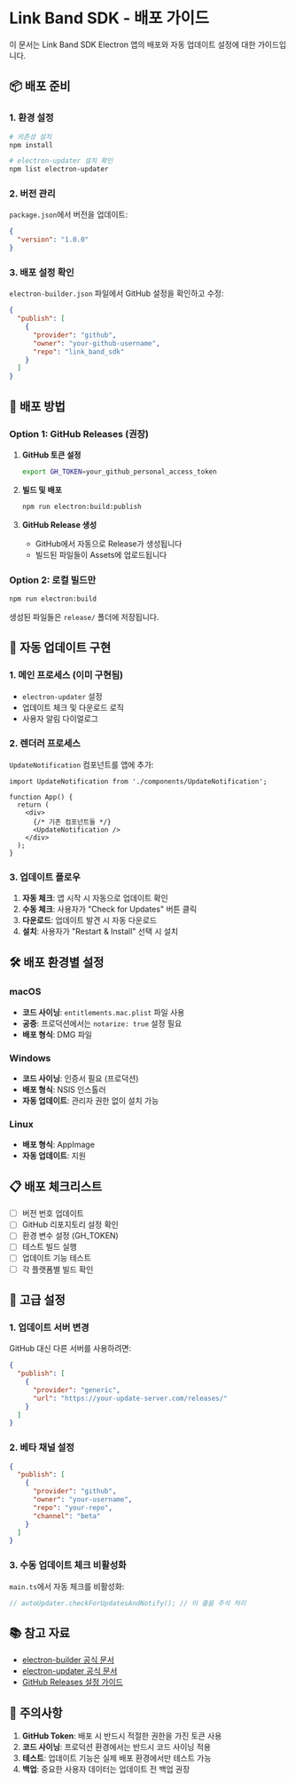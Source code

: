 # Link Band SDK - 배포 가이드

이 문서는 Link Band SDK Electron 앱의 배포와 자동 업데이트 설정에 대한 가이드입니다.

## 📦 배포 준비

### 1. 환경 설정

```bash
# 의존성 설치
npm install

# electron-updater 설치 확인
npm list electron-updater
```

### 2. 버전 관리

`package.json`에서 버전을 업데이트:

```json
{
  "version": "1.0.0"
}
```

### 3. 배포 설정 확인

`electron-builder.json` 파일에서 GitHub 설정을 확인하고 수정:

```json
{
  "publish": [
    {
      "provider": "github",
      "owner": "your-github-username",
      "repo": "link_band_sdk"
    }
  ]
}
```

## 🚀 배포 방법

### Option 1: GitHub Releases (권장)

1. **GitHub 토큰 설정**
   ```bash
   export GH_TOKEN=your_github_personal_access_token
   ```

2. **빌드 및 배포**
   ```bash
   npm run electron:build:publish
   ```

3. **GitHub Release 생성**
   - GitHub에서 자동으로 Release가 생성됩니다
   - 빌드된 파일들이 Assets에 업로드됩니다

### Option 2: 로컬 빌드만

```bash
npm run electron:build
```

생성된 파일들은 `release/` 폴더에 저장됩니다.

## 🔄 자동 업데이트 구현

### 1. 메인 프로세스 (이미 구현됨)

- `electron-updater` 설정
- 업데이트 체크 및 다운로드 로직
- 사용자 알림 다이얼로그

### 2. 렌더러 프로세스

`UpdateNotification` 컴포넌트를 앱에 추가:

```tsx
import UpdateNotification from './components/UpdateNotification';

function App() {
  return (
    <div>
      {/* 기존 컴포넌트들 */}
      <UpdateNotification />
    </div>
  );
}
```

### 3. 업데이트 플로우

1. **자동 체크**: 앱 시작 시 자동으로 업데이트 확인
2. **수동 체크**: 사용자가 "Check for Updates" 버튼 클릭
3. **다운로드**: 업데이트 발견 시 자동 다운로드
4. **설치**: 사용자가 "Restart & Install" 선택 시 설치

## 🛠 배포 환경별 설정

### macOS
- **코드 사이닝**: `entitlements.mac.plist` 파일 사용
- **공증**: 프로덕션에서는 `notarize: true` 설정 필요
- **배포 형식**: DMG 파일

### Windows
- **코드 사이닝**: 인증서 필요 (프로덕션)
- **배포 형식**: NSIS 인스톨러
- **자동 업데이트**: 관리자 권한 없이 설치 가능

### Linux
- **배포 형식**: AppImage
- **자동 업데이트**: 지원

## 📋 배포 체크리스트

- [ ] 버전 번호 업데이트
- [ ] GitHub 리포지토리 설정 확인
- [ ] 환경 변수 설정 (GH_TOKEN)
- [ ] 테스트 빌드 실행
- [ ] 업데이트 기능 테스트
- [ ] 각 플랫폼별 빌드 확인

## 🔧 고급 설정

### 1. 업데이트 서버 변경

GitHub 대신 다른 서버를 사용하려면:

```json
{
  "publish": [
    {
      "provider": "generic",
      "url": "https://your-update-server.com/releases/"
    }
  ]
}
```

### 2. 베타 채널 설정

```json
{
  "publish": [
    {
      "provider": "github",
      "owner": "your-username",
      "repo": "your-repo",
      "channel": "beta"
    }
  ]
}
```

### 3. 수동 업데이트 체크 비활성화

`main.ts`에서 자동 체크를 비활성화:

```typescript
// autoUpdater.checkForUpdatesAndNotify(); // 이 줄을 주석 처리
```

## 📚 참고 자료

- [electron-builder 공식 문서](https://electron.build/)
- [electron-updater 공식 문서](https://github.com/electron-userland/electron-builder/tree/master/packages/electron-updater)
- [GitHub Releases 설정 가이드](https://docs.github.com/en/repositories/releasing-projects-on-github)

## 🚨 주의사항

1. **GitHub Token**: 배포 시 반드시 적절한 권한을 가진 토큰 사용
2. **코드 사이닝**: 프로덕션 환경에서는 반드시 코드 사이닝 적용
3. **테스트**: 업데이트 기능은 실제 배포 환경에서만 테스트 가능
4. **백업**: 중요한 사용자 데이터는 업데이트 전 백업 권장 